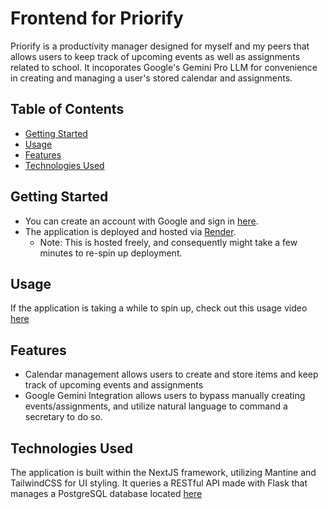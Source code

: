 # Frontend for Priorify

Priorify is a productivity manager designed for myself and my peers that allows users to keep track of upcoming events as well as assignments related to school. It incoporates Google's Gemini Pro LLM for convenience in creating and managing a user's stored calendar and assignments.

## Table of Contents

- [Getting Started](#getting-started)
- [Usage](#usage)
- [Features](#features)
- [Technologies Used](#technologies-used)

## Getting Started

- You can create an account with Google and sign in [here](https://priorify.onrender.com).
- The application is deployed and hosted via [Render](https://render.com/).
  - Note: This is hosted freely, and consequently might take a few minutes to re-spin up deployment.

## Usage

If the application is taking a while to spin up, check out this usage video [here](https://youtu.be/AAtQp4UJdOo)

## Features

- Calendar management allows users to create and store items and keep track of upcoming events and assignments
- Google Gemini Integration allows users to bypass manually creating events/assignments, and utilize natural language to command a secretary to do so.

## Technologies Used

The application is built within the NextJS framework, utilizing Mantine and TailwindCSS for UI styling. It queries a RESTful API made with Flask that manages a PostgreSQL database located [here](https://github.com/zohaib-a-ahmed/priorify-api)
